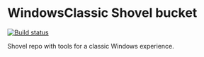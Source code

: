 # WindowsClassic Shovel bucket

[![Build status](https://ci.appveyor.com/api/projects/status/t4nl03g0q19mi3o0/branch/main?svg=true)](https://ci.appveyor.com/project/Vanhecke/windowsclassic/branch/main)

Shovel repo with tools for a classic Windows experience.
